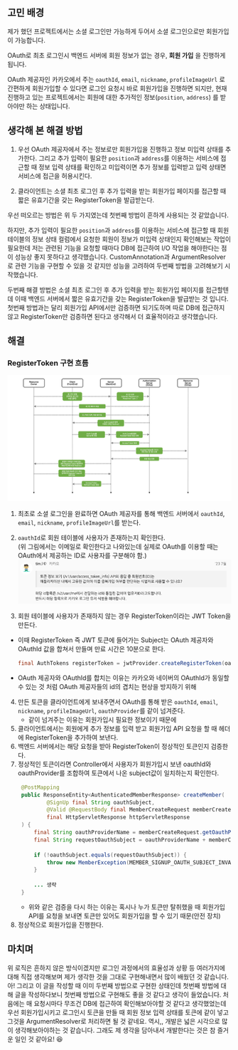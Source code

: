 ## 고민 배경

제가 했던 프로젝트에서는 소셜 로그인만 가능하게 두어서 소셜 로그인으로만 회원가입이 가능합니다.

OAuth로 최초 로그인시 백엔드 서버에 회원 정보가 없는 경우, **회원 가입** 을 진행하게 됩니다.

OAuth 제공자인 카카오에서 주는 `oauthId`, `email`, `nickname`, `profileImageUrl` 로 간편하게 회원가입할 수 있다면 로그인 요청시 바로 회원가입을 진행하면 되지만, 현재 진행하고 있는 프로젝트에서는 회원에 대한 추가적인 정보(`position`, `address`) 를 받아야만 하는 상태입니다.

## 생각해 본 해결 방법
1. 우선 OAuth 제공자에서 주는 정보로만 회원가입을 진행하고 정보 미입력 상태를 추가한다. 그리고 추가 입력이 필요한 `position`과 `address`를 이용하는 서비스에 접근할 때 정보 입력 상태를 확인하고 미입력이면 추가 정보를 입력받고 입력 상태면 서비스에 접근을 허용시킨다.

2. 클라이언트는 소셜 최초 로그인 후 추가 입력을 받는 회원가입 페이지를 접근할 때 짧은 유효기간을 갖는 RegisterToken을 발급받는다.

우선 떠오르는 방법은 위 두 가지였는데 첫번째 방법이 흔하게 사용되는 것 같았습니다. 

하지만, 추가 입력이 필요한 `position`과 `address`를 이용하는 서비스에 접근할 때 회원 테이블의 정보 상태 컬럼에서 요청한 회원이 정보가 미입력 상태인지 확인해보는 작업이 필요한데 저는 관련된 기능을 요청할 때마다 DB에 접근하여 I/O 작업을 해야한다는 점이 성능상 좋지 못하다고 생각했습니다. CustomAnnotation과 ArgumentResolver로 관련 기능을 구현할 수 있을 것 같지만 성능을 고려하여 두번째 방법을 고려해보기 시작했습니다.

두번째 해결 방법은 소셜 최초 로그인 후 추가 입력을 받는 회원가입 페이지를 접근할텐데 이때 백엔드 서버에서 짧은 유효기간을 갖는 RegisterToken을 발급받는 것 입니다. 첫번째 방법과는 달리 회원가입 API에서만 검증하면 되기도하며 따로 DB에 접근하지 않고 RegisterToken만 검증하면 된다고 생각해서 더 효율적이라고 생각했습니다.

## 해결
### **RegisterToken 구현 흐름**
![image](./image/registertoken/registertoken.png)
1. 최초로 소셜 로그인을 완료하면 OAuth 제공자를 통해 백엔드 서버에서 `oauthId`, `email`, `nickname`, `profileImageUrl`를 받는다.

2. `oauthId`로 회원 테이블에 사용자가 존재하는지 확인한다.<br>
    (위 그림에서는 이메일로 확인한다고 나와있는데 실제로 OAuth를 이용할 때는 OAuth에서 제공하는 ID로 사용자를 구분해야 함.)
    ![image](./image/registertoken/kakao.png)

3. 회원 테이블에 사용자가 존재하지 않는 경우 RegisterToken이라는 JWT Token을 만든다.
  - 이때 RegisterToken 즉 JWT 토큰에 들어가는 Subject는 OAuth 제공자와 OAuthId 값을 합쳐서 만들며 만료 시간은 10분으로 한다.
    ``` java
    final AuthTokens registerToken = jwtProvider.createRegisterToken(oauthProviderName + oauthMember.getOauthId());
    ```
  - OAuth 제공자와 OAuthId를 합치는 이유는 카카오와 네이버의 OAuthId가 동일할 수 있는 것 처럼 OAuth 제공자들의 id의 겹치는 현상을 방지하기 위해
4. 만든 토큰을 클라이언트에게 보내주면서 OAuth를 통해 받은 `oauthId`, `email`, `nickname`, `profileImageUrl`, `oauthProvider`를 같이 넘겨준다.
   - 같이 넘겨주는 이유는 회원가입시 필요한 정보이기 때문에
5. 클라이언트에서는 회원에게 추가 정보를 입력 받고 회원가입 API 요청을 할 때 헤더에 RegisterToken을 추가하여 보낸다.
6. 백엔드 서버에서는 해당 요청을 받아 RegisterToken이 정상적인 토큰인지 검증한다.
7. 정상적인 토큰이라면 Controller에서 사용자가 회원가입시 보낸 oauthId와 oauthProvider를 조합하여 토큰에서 나온 subject값이 일치하는지 확인한다.
   ``` java
    @PostMapping
    public ResponseEntity<AuthenticatedMemberResponse> createMember(
            @SignUp final String oauthSubject,
            @Valid @RequestBody final MemberCreateRequest memberCreateRequest,
            final HttpServletResponse httpServletResponse
    ) {
        final String oauthProviderName = memberCreateRequest.getOauthProvider().name();
        final String requestOauthSubject = oauthProviderName + memberCreateRequest.getOauthId();

        if (!oauthSubject.equals(requestOauthSubject)) {
            throw new MemberException(MEMBER_SIGNUP_OAUTH_SUBJECT_INVALID, requestOauthSubject);
        }

        ... 생략
    }
   ```
   - 위와 같은 검증을 다시 하는 이유는 혹시나 누가 토큰만 탈취했을 때 회원가입 API를 요청을 보내면 토큰만 있어도 회원가입을 할 수 있기 때문(안전 장치)
8. 정상적으로 회원가입을 진행한다.

## 마치며
위 로직은 흔하지 않은 방식이겠지만 로그인 과정에서의 효율성과 상황 등 여러가지에 대해 직접 생각해보며 제가 생각한 것을 그대로 구현해내면서 많이 배웠던 것 같습니다.
아! 그리고 이 글을 작성할 때 이미 두번째 방법으로 구현한 상태인데 첫번째 방법에 대해 글을 작성하다보니 첫번째 방법으로 구현해도 좋을 것 같다고 생각이 들었습니다.
처음에는 매 요청시마다 무조건 DB에 접근하여 확인해보아야할 것 같다고 생각했었는데 우선 회원가입시키고 로그인시 토큰을 만들 때 회원 정보 입력 상태를 토큰에 같이 넣고 그것을 ArgumentResolver로 처리하면 될 것 같네요. 역시,, 개발은 넓은 시각으로 많이 생각해보아야하는 것 같습니다. 그래도 제 생각을 담아내서 개발한다는 것은 참 즐거운 일인 것 같아요! 😆
